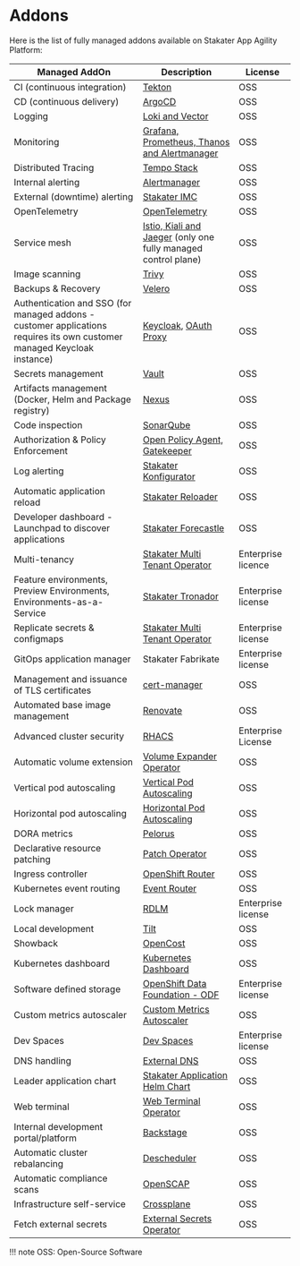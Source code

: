 # Addons

Here is the list of fully managed addons available on Stakater App Agility Platform:

| Managed AddOn | Description | License |
| --- | --- | --- |
| CI (continuous integration) | [Tekton](./tekton/overview.md) | OSS |
| CD (continuous delivery) | [ArgoCD](./argocd/overview.md) | OSS |
| Logging | [Loki and Vector](./logging-stack/overview.md) | OSS |
| Monitoring | [Grafana, Prometheus, Thanos and Alertmanager](./monitoring-stack/overview.md) | OSS |
| Distributed Tracing | [Tempo Stack](./tracing/overview.md) | OSS |
| Internal alerting | [Alertmanager](./monitoring-stack/overview.md) | OSS |
| External (downtime) alerting | [Stakater IMC](https://github.com/stakater/IngressMonitorController) | OSS |
| OpenTelemetry | [OpenTelemetry](./opentelemetry/overview.md) | OSS |
| Service mesh | [Istio, Kiali and Jaeger](./service-mesh/overview.md) (only one fully managed control plane) | OSS |
| Image scanning | [Trivy](https://github.com/aquasecurity/trivy) | OSS |
| Backups & Recovery | [Velero](./velero/overview.md) | OSS |
| Authentication and SSO (for managed addons - customer applications requires its own customer managed Keycloak instance) | [Keycloak](https://access.redhat.com/documentation/en-us/red_hat_single_sign-on/7.6), [OAuth Proxy](https://github.com/oauth2-proxy/oauth2-proxy) | OSS |
| Secrets management | [Vault](./vault/overview.md) | OSS |
| Artifacts management (Docker, Helm and Package registry) | [Nexus](./nexus/overview.md) | OSS |
| Code inspection | [SonarQube](./sonarqube/overview.md) | OSS |
| Authorization & Policy Enforcement | [Open Policy Agent, Gatekeeper](./gatekeeper/overview.md) | OSS |
| Log alerting | [Stakater Konfigurator](./konfigurator/overview.md) | OSS |
| Automatic application reload | [Stakater Reloader](./reloader/overview.md) | OSS |
| Developer dashboard - Launchpad to discover applications | [Stakater Forecastle](./forecastle/overview.md) | OSS |
| Multi-tenancy | [Stakater Multi Tenant Operator](./mto/overview.md) | Enterprise licence |
| Feature environments, Preview Environments, Environments-as-a-Service | [Stakater Tronador](https://docs.stakater.com/tronador/#) | Enterprise license |
| Replicate secrets & configmaps | [Stakater Multi Tenant Operator](./mto/overview.md) | Enterprise license |
| GitOps application manager | Stakater Fabrikate | Enterprise license |
| Management and issuance of TLS certificates | [cert-manager](./cert-manager/overview.md) | OSS |
| Automated base image management | [Renovate](./renovate/overview.md) | OSS |
| Advanced cluster security | [RHACS](./rhacs/overview.md) | Enterprise License |
| Automatic volume extension | [Volume Expander Operator](./volume-expander-operator/overview.md) | OSS |
| Vertical pod autoscaling | [Vertical Pod Autoscaling](./vertical-pod-autoscaler/overview.md) | OSS |
| Horizontal pod autoscaling | [Horizontal Pod Autoscaling](./horizontal-pod-autoscaler/overview.md) | OSS |
| DORA metrics | [Pelorus](./pelorus/overview.md) | OSS |
| Declarative resource patching | [Patch Operator](./patch-operator/overview.md) | OSS |
| Ingress controller | [OpenShift Router](./ingress-controller/overview.md) | OSS |
| Kubernetes event routing | [Event Router](./event-router/overview.md) | OSS |
| Lock manager | [RDLM](./rdlm/overview.md) | Enterprise license |
| Local development | [Tilt](./tilt/overview.md) | OSS |
| Showback | [OpenCost](./opencost/overview.md) | OSS |
| Kubernetes dashboard | [Kubernetes Dashboard](./kubernetes-dashboard/overview.md) | OSS |
| Software defined storage | [OpenShift Data Foundation - ODF](./odf/overview.md) | Enterprise license |
| Custom metrics autoscaler | [Custom Metrics Autoscaler](./custom-metrics-autoscaler/overview.md) | OSS |
| Dev Spaces | [Dev Spaces](./devspaces/overview.md) | Enterprise license |
| DNS handling | [External DNS](./external-dns/overview.md) | OSS |
| Leader application chart | [Stakater Application Helm Chart](./helm-leader-chart/overview.md) | OSS |
| Web terminal | [Web Terminal Operator](./web-terminal-operator/overview.md) | OSS |
| Internal development portal/platform | [Backstage](./backstage/overview.md) | OSS |
| Automatic cluster rebalancing | [Descheduler](./descheduler/overview.md) | OSS |
| Automatic compliance scans | [OpenSCAP](./compliance-operator/overview.md) | OSS |
| Infrastructure self-service | [Crossplane](./crossplane/overview.md) | OSS |
| Fetch external secrets | [External Secrets Operator](./external-secrets-operator/overview.md) | OSS |

!!! note
    OSS: Open-Source Software
